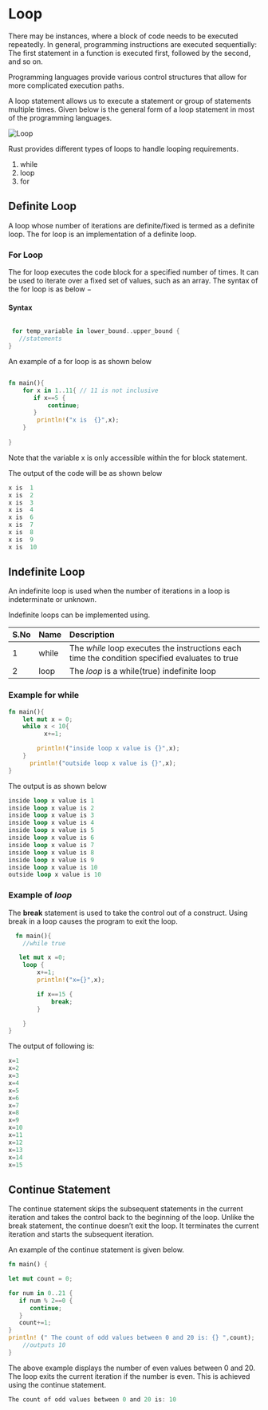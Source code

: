 # Loop

There may be instances, where a block of code needs to be executed repeatedly. In general, programming instructions are executed sequentially: The first statement in a function is executed first, followed by the second, and so on.

Programming languages provide various control structures that allow for more complicated execution paths.

A loop statement allows us to execute a statement or group of statements multiple times. Given below is the general form of a loop statement in most of the programming languages.

![Loop](https://www.tutorialspoint.com/typescript/images/loop.jpg)

Rust provides different types of loops to handle looping requirements.

1. while
2. loop
3. for

## Definite Loop

A loop whose number of iterations are definite/fixed is termed as a definite loop. The for loop is an implementation of a definite loop.

### For Loop

The for loop executes the code block for a specified number of times. It can be used to iterate over a fixed set of values, such as an array. The syntax of the for loop is as below −

#### Syntax

```rust

 for temp_variable in lower_bound..upper_bound {
   //statements
}

 ```

 An example of a for loop is as shown below

 ```rust

 fn main(){
     for x in 1..11{ // 11 is not inclusive
        if x==5 {
            continue;
        }
         println!("x is  {}",x);
     }
     
}

 ```

Note that the variable x is only accessible within the for block statement.

The output of the code will be as shown below

```rust
x is  1
x is  2
x is  3
x is  4
x is  6
x is  7
x is  8
x is  9
x is  10

```

## Indefinite Loop

An indefinite loop is used when the number of iterations in a loop is indeterminate or unknown.

Indefinite loops can be implemented using.

|S.No| Name | Description
|:----|:-----|:----------
| 1   | while | The *while* loop executes the instructions each time the condition specified evaluates to true
| 2   | loop | The *loop* is a  while(true) indefinite loop

### Example for while

```rust
fn main(){
    let mut x = 0;
    while x < 10{
          x+=1;

        println!("inside loop x value is {}",x);
    }
      println!("outside loop x value is {}",x);
}

```

The output is as shown below

```rust
inside loop x value is 1
inside loop x value is 2
inside loop x value is 3
inside loop x value is 4
inside loop x value is 5
inside loop x value is 6
inside loop x value is 7
inside loop x value is 8
inside loop x value is 9
inside loop x value is 10
outside loop x value is 10
```

### Example of *loop*

The **break** statement is used to take the control out of a construct. Using break in a loop causes the program to exit the loop.

```rust
  fn main(){
    //while true

   let mut x =0;
    loop {
        x+=1;
        println!("x={}",x);

        if x==15 {
            break;
        }

    }
}

```

The output of following is:

```rust
x=1
x=2
x=3
x=4
x=5
x=6
x=7
x=8
x=9
x=10
x=11
x=12
x=13
x=14
x=15

```

## Continue Statement

The continue statement skips the subsequent statements in the current iteration and takes the control back to the beginning of the loop. Unlike the break statement, the continue doesn’t exit the loop. It terminates the current iteration and starts the subsequent iteration.

An example of the continue statement is given below.

```rust
fn main() {

let mut count = 0;

for num in 0..21 {
   if num % 2==0 {
      continue;
   }
   count+=1;
}
println! (" The count of odd values between 0 and 20 is: {} ",count);
    //outputs 10
}

```

The above example displays the number of even values between 0 and 20. The loop exits the current iteration if the number is even. This is achieved using the continue statement.

```rust
The count of odd values between 0 and 20 is: 10

```
